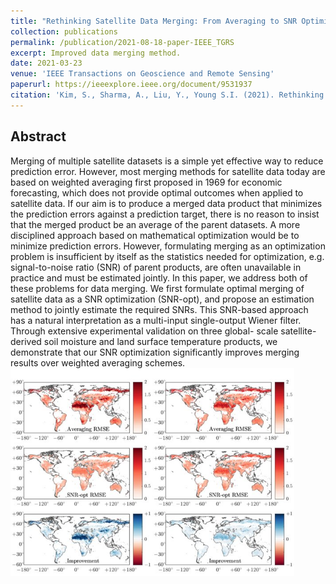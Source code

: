 ```yaml
---
title: "Rethinking Satellite Data Merging: From Averaging to SNR Optimization"
collection: publications
permalink: /publication/2021-08-18-paper-IEEE_TGRS
excerpt: Improved data merging method.
date: 2021-03-23
venue: 'IEEE Transactions on Geoscience and Remote Sensing'
paperurl: https://ieeexplore.ieee.org/document/9531937
citation: 'Kim, S., Sharma, A., Liu, Y., Young S.I. (2021). Rethinking Satellite Data Merging: From Averaging to SNR Optimization, <i>IEEE Transactions on Geoscience and Remote Sensing</i>, Early Access, 1-15'
---
```

## Abstract
Merging of multiple satellite datasets is a simple yet effective way to reduce prediction error. However, most merging methods for satellite data today are based on weighted averaging first proposed in 1969 for economic forecasting, which does not provide optimal outcomes when applied to satellite data. If our aim is to produce a merged data product that minimizes the prediction errors against a prediction target, there is no reason to insist that the merged product be an average of the parent datasets. A more disciplined approach based on mathematical optimization would be to minimize prediction errors. However, formulating merging as an optimization problem is insufficient by itself as the statistics needed for optimization, e.g. signal-to-noise ratio (SNR) of parent products, are often unavailable in practice and must be estimated jointly. In this paper, we address both of these problems for data merging. We first formulate optimal merging of satellite data as a SNR optimization (SNR-opt), and propose an estimation method to jointly estimate the required SNRs. This SNR-based approach has a natural interpretation as a multi-input single-output Wiener filter. Through extensive experimental validation on three global- scale satellite-derived soil moisture and land surface temperature products, we demonstrate that our SNR optimization significantly improves merging results over weighted averaging schemes.
<br/><img src='/images/SNR_opt.jpg' width="90%" height="90%">